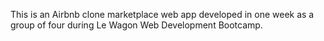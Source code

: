 This is an Airbnb clone marketplace web app developed in one week as a group of four during Le Wagon Web Development Bootcamp.
